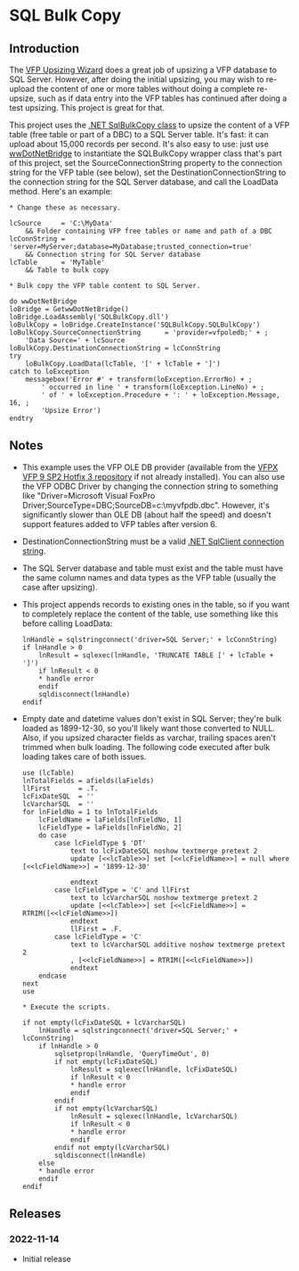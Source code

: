 # SQL Bulk Copy

## Introduction

The [VFP Upsizing Wizard](https://github.com/VFPX/UpsizingWizard) does a great job of upsizing a VFP database to SQL Server. However, after doing the initial upsizing, you may wish to re-upload the content of one or more tables without doing a complete re-upsize, such as if data entry into the VFP tables has continued after doing a test upsizing. This project is great for that.

This project uses the [.NET SqlBulkCopy class](https://learn.microsoft.com/en-us/dotnet/api/system.data.sqlclient.sqlbulkcopy) to upsize the content of a VFP table (free table or part of a DBC) to a SQL Server table. It's fast: it can upload about 15,000 records per second. It's also easy to use: just use [wwDotNetBridge](https://github.com/RickStrahl/wwDotnetBridge) to instantiate the SQLBulkCopy wrapper class that's part of this project, set the SourceConnectionString property to the  connection string for the VFP table (see below), set the DestinationConnectionString to the connection string for the SQL Server database, and call the LoadData method. Here's an example:

```foxpro
* Change these as necessary.

lcSource     = 'C:\MyData'
	&& Folder containing VFP free tables or name and path of a DBC
lcConnString = 'server=MyServer;database=MyDatabase;trusted_connection=true'
	&& Connection string for SQL Server database
lcTable      = 'MyTable'
	&& Table to bulk copy

* Bulk copy the VFP table content to SQL Server.

do wwDotNetBridge
loBridge = GetwwDotNetBridge()
loBridge.LoadAssembly('SQLBulkCopy.dll')
loBulkCopy = loBridge.CreateInstance('SQLBulkCopy.SQLBulkCopy')
loBulkCopy.SourceConnectionString      = 'provider=vfpoledb;' + ;
	'Data Source=' + lcSource
loBulkCopy.DestinationConnectionString = lcConnString
try
	loBulkCopy.LoadData(lcTable, '[' + lcTable + ']')
catch to loException
	messagebox('Error #' + transform(loException.ErrorNo) + ;
		' occurred in line ' + transform(loException.LineNo) + ;
		' of ' + loException.Procedure + ': ' + loException.Message, 16, ;
		'Upsize Error')
endtry
```
## Notes

* This example uses the VFP OLE DB provider (available from the [VFPX VFP 9 SP2 Hotfix 3 repository](https://github.com/VFPX/VFP9SP2Hotfix3) if not already installed). You can also use the VFP ODBC Driver by changing the connection string to something like "Driver=Microsoft Visual FoxPro Driver;SourceType=DBC;SourceDB=c:\myvfpdb.dbc". However, it's significantly slower than OLE DB (about half the speed) and doesn't support features added to VFP tables after version 6.

* DestinationConnectionString must be a valid [.NET SqlClient connection string](https://www.connectionstrings.com/microsoft-data-sqlclient/).

* The SQL Server database and table must exist and the table must have the same column names and data types as the VFP table (usually the case after upsizing).

* This project appends records to existing ones in the table, so if you want to completely replace the content of the table, use something like this before calling LoadData:

    ```foxpro
    lnHandle = sqlstringconnect('driver=SQL Server;' + lcConnString)
    if lnHandle > 0
        lnResult = sqlexec(lnHandle, 'TRUNCATE TABLE [' + lcTable + ']')
        if lnResult < 0
        * handle error
        endif
        sqldisconnect(lnHandle)
    endif
    ```
* Empty date and datetime values don't exist in SQL Server; they're bulk loaded as 1899-12-30, so you'll likely want those converted to NULL. Also, if you upsized character fields as varchar, trailing spaces aren't trimmed when bulk loading. The following code executed after bulk loading takes care of both issues.

    ```foxpro
    use (lcTable)
    lnTotalFields = afields(laFields)
    llFirst       = .T.
    lcFixDateSQL  = ''
    lcVarcharSQL  = ''
    for lnFieldNo = 1 to lnTotalFields
    	lcFieldName = laFields[lnFieldNo, 1]
    	lcFieldType = laFields[lnFieldNo, 2]
    	do case
    		case lcFieldType $ 'DT'
    			text to lcFixDateSQL noshow textmerge pretext 2
    			update [<<lcTable>>] set [<<lcFieldName>>] = null where [<<lcFieldName>>] = '1899-12-30'
    			
    			endtext
    		case lcFieldType = 'C' and llFirst
    			text to lcVarcharSQL noshow textmerge pretext 2
    			update [<<lcTable>>] set [<<lcFieldName>>] = RTRIM([<<lcFieldName>>])
    			endtext
    			llFirst = .F.
    		case lcFieldType = 'C'
    			text to lcVarcharSQL additive noshow textmerge pretext 2
    			, [<<lcFieldName>>] = RTRIM([<<lcFieldName>>])
    			endtext
    	endcase
    next
    use
    
    * Execute the scripts.
    
    if not empty(lcFixDateSQL + lcVarcharSQL)
    	lnHandle = sqlstringconnect('driver=SQL Server;' + lcConnString)
    	if lnHandle > 0
    		sqlsetprop(lnHandle, 'QueryTimeOut', 0)
    		if not empty(lcFixDateSQL)
    			lnResult = sqlexec(lnHandle, lcFixDateSQL)
    			if lnResult < 0
    			* handle error
    			endif
    		endif
    		if not empty(lcVarcharSQL)
    			lnResult = sqlexec(lnHandle, lcVarcharSQL)
    			if lnResult < 0
    			* handle error
    			endif
    		endif not empty(lcVarcharSQL)
    	    sqldisconnect(lnHandle)
    	else
    	* handle error
    	endif
    endif
    ```

## Releases

### 2022-11-14

* Initial release
